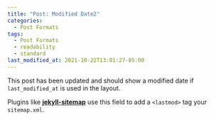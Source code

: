 ```yaml
---
title: "Post: Modified Date2"
categories:
  - Post Formats
tags:
  - Post Formats
  - readability
  - standard
last_modified_at: 2021-10-22T13:01:27-05:00
---
```


This post has been updated and should show a modified date if `last_modified_at` is used in the layout.

Plugins like [**jekyll-sitemap**](https://github.com/jekyll/jekyll-feed) use this field to add a `<lastmod>` tag your `sitemap.xml`.